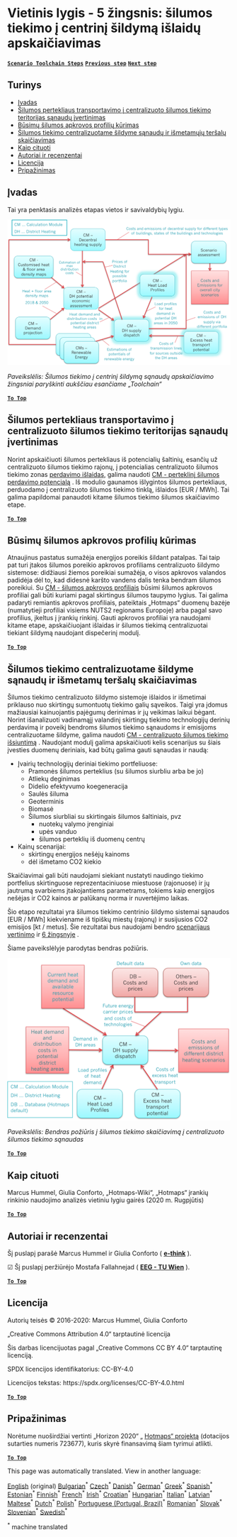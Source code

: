 <h1><a class="anchor" id="local-level---step-5--calculation-of-costs-of-heat-supply-to-district-heating" href="#local-level---step-5--calculation-of-costs-of-heat-supply-to-district-heating"><i class="fa fa-link"></i></a>Vietinis lygis - 5 žingsnis: šilumos tiekimo į centrinį šildymą išlaidų apskaičiavimas</h1><p> <a href="guide-local-and-municipal-levels#the-hotmaps-scenario-toolchain-different-steps"><strong><code>Scenario Toolchain Steps</code></strong></a> <a href="step-4-calculation-of-district-heating-distribution-costs"><strong><code>Previous step</code></strong></a> <a href="step-6-assessment-of-scenarios-for-entire-heat-demand-and-supply-for-the-selected-area"><strong><code>Next step</code></strong></a></p><h2><a class="anchor" id="table-of-contents" href="#table-of-contents"><i class="fa fa-link"></i></a> Turinys</h2><ul><li> <a href="#introduction">Įvadas</a></li><li> <a href="#estimation-of-costs-for-the-transport-of-excess-heat-to-district-heating-areas">Šilumos pertekliaus transportavimo į centralizuoto šilumos tiekimo teritorijas sąnaudų įvertinimas</a></li><li> <a href="#development-of-future-heat-load-profiles">Būsimų šilumos apkrovos profilių kūrimas</a></li><li> <a href="#calculation-of-costs-and-emissions-of-heat-supply-in-district-heating">Šilumos tiekimo centralizuotame šildyme sąnaudų ir išmetamųjų teršalų skaičiavimas</a></li><li> <a href="#how-to-cite">Kaip cituoti</a></li><li> <a href="#authors-and-reviewers">Autoriai ir recenzentai</a></li><li> <a href="#license">Licencija</a></li><li> <a href="#acknowledgement">Pripažinimas</a></li></ul><h2><a class="anchor" id="introduction" href="#introduction"><i class="fa fa-link"></i></a> Įvadas</h2><p> Tai yra penktasis analizės etapas vietos ir savivaldybių lygiu.</p><img src="/en/Step-5-Calculation-of-costs-of-heat-supply-to-district-heating/Hotmaps_Local_Toolchain_Step_5final.png"/><p> <em>Paveikslėlis: Šilumos tiekimo į centrinį šildymą sąnaudų apskaičiavimo žingsniai paryškinti aukščiau esančiame „Toolchain“</em></p><p><ins> <code><strong><a href="#table-of-contents">To Top</a></strong></code></ins></p><h2><a class="anchor" id="estimation-of-costs-for-the-transport-of-excess-heat-to-district-heating-areas" href="#estimation-of-costs-for-the-transport-of-excess-heat-to-district-heating-areas"><i class="fa fa-link"></i></a> Šilumos pertekliaus transportavimo į centralizuoto šilumos tiekimo teritorijas sąnaudų įvertinimas</h2><p> Norint apskaičiuoti šilumos pertekliaus iš potencialių šaltinių, esančių už centralizuoto šilumos tiekimo rajonų, į potencialias centralizuoto šilumos tiekimo zonas <a href="https://wiki.hotmaps.eu/en/CM-Excess-heat-transport-potential">perdavimo išlaidas,</a> galima naudoti <a href="https://wiki.hotmaps.eu/en/CM-Excess-heat-transport-potential">CM - perteklinį šilumos perdavimo potencialą</a> . Iš modulio gaunamos išlygintos šilumos pertekliaus, perduodamo į centralizuoto šilumos tiekimo tinklą, išlaidos [EUR / MWh]. Tai galima papildomai panaudoti kitame šilumos tiekimo šilumos skaičiavimo etape.</p><p><ins> <code><strong><a href="#table-of-contents">To Top</a></strong></code></ins></p><h2><a class="anchor" id="development-of-future-heat-load-profiles" href="#development-of-future-heat-load-profiles"><i class="fa fa-link"></i></a> Būsimų šilumos apkrovos profilių kūrimas</h2><p> Atnaujinus pastatus sumažėja energijos poreikis šildant patalpas. Tai taip pat turi įtakos šilumos poreikio apkrovos profiliams centralizuoto šildymo sistemose: didžiausi žiemos poreikiai sumažėja, o visos apkrovos valandos padidėja dėl to, kad didesnė karšto vandens dalis tenka bendram šilumos poreikiui. Su <a href="https://wiki.hotmaps.eu/en/CM-Heat-load-profiles">CM - šilumos apkrovos profiliais</a> būsimi šilumos apkrovos profiliai gali būti kuriami pagal skirtingus šilumos taupymo lygius. Tai galima padaryti remiantis apkrovos profiliais, pateiktais „Hotmaps“ duomenų bazėje (numatytieji profiliai visiems NUTS2 regionams Europoje) arba pagal savo profilius, įkeltus į įrankių rinkinį. Gauti apkrovos profiliai yra naudojami kitame etape, apskaičiuojant išlaidas ir šilumos tiekimą centralizuotai tiekiant šildymą naudojant dispečerinį modulį.</p><p><ins> <code><strong><a href="#table-of-contents">To Top</a></strong></code></ins></p><h2><a class="anchor" id="calculation-of-costs-and-emissions-of-heat-supply-in-district-heating" href="#calculation-of-costs-and-emissions-of-heat-supply-in-district-heating"><i class="fa fa-link"></i></a> Šilumos tiekimo centralizuotame šildyme sąnaudų ir išmetamų teršalų skaičiavimas</h2><p> Šilumos tiekimo centralizuoto šildymo sistemoje išlaidos ir išmetimai priklauso nuo skirtingų sumontuotų tiekimo galių sąveikos. Taigi yra įdomus mažiausiai kainuojantis pajėgumų derinimas ir jų veikimas laikui bėgant. Norint išanalizuoti vadinamąjį valandinį skirtingų tiekimo technologijų derinių perdavimą ir poveikį bendroms šilumos tiekimo sąnaudoms ir emisijoms centralizuotame šildyme, galima naudoti <a href="https://wiki.hotmaps.eu/en/CM-District-heating-supply-dispatch">CM - centralizuoto šilumos tiekimo išsiuntimą</a> . Naudojant modulį galima apskaičiuoti kelis scenarijus su šiais įvesties duomenų deriniais, kad būtų galima gauti sąnaudas ir naudą:</p><ul><li> Įvairių technologijų deriniai tiekimo portfeliuose:<ul><li> Pramonės šilumos perteklius (su šilumos siurbliu arba be jo)</li><li> Atliekų deginimas</li><li> Didelio efektyvumo koegeneracija</li><li> Saulės šiluma</li><li> Geoterminis</li><li> Biomasė</li><li> Šilumos siurbliai su skirtingais šilumos šaltiniais, pvz<ul><li> nuotekų valymo įrenginiai</li><li> upės vanduo</li><li> šilumos perteklių iš duomenų centrų</li></ul></li></ul></li><li> Kainų scenarijai:<ul><li> skirtingų energijos nešėjų kainoms</li><li> dėl išmetamo CO2 kiekio</li></ul></li></ul><p> Skaičiavimai gali būti naudojami siekiant nustatyti naudingo tiekimo portfelius skirtinguose reprezentaciniuose miestuose (rajonuose) ir jų jautrumą svarbiems įtakojantiems parametrams, tokiems kaip energijos nešėjas ir CO2 kainos ar palūkanų norma ir nuvertėjimo laikas.</p><p> Šio etapo rezultatai yra šilumos tiekimo centrinio šildymo sistemai sąnaudos [EUR / MWh] kiekviename iš tipiškų miestų (rajonų) ir susijusios CO2 emisijos [kt / metus]. Šie rezultatai bus naudojami bendro <a href="https://wiki.hotmaps.eu/en/CM-Scenario-assessment">scenarijaus vertinimo</a> ir <a href="https://wiki.hotmaps.eu/en/Step-6-Assessment-of-scenarios-for-entire-heat-demand-and-supply-for-the-selected-area">6 žingsnyje</a> .</p><p> Šiame paveikslėlyje parodytas bendras požiūris.</p><img src="/en/Step-5-Calculation-of-costs-of-heat-supply-to-district-heating/Wiki-local-detailed-Step-5final.png"/><p> <em>Paveikslėlis: Bendras požiūris į šilumos tiekimo skaičiavimą į centralizuoto šilumos tiekimo sąnaudas</em></p><p><ins> <code><strong><a href="#table-of-contents">To Top</a></strong></code></ins></p><h2><a class="anchor" id="how-to-cite" href="#how-to-cite"><i class="fa fa-link"></i></a> Kaip cituoti</h2><p> Marcus Hummel, Giulia Conforto, „Hotmaps-Wiki“, „Hotmaps“ įrankių rinkinio naudojimo analizės vietiniu lygiu gairės (2020 m. Rugpjūtis)</p><p><ins> <code><strong><a href="#table-of-contents">To Top</a></strong></code></ins></p><h2><a class="anchor" id="authors-and-reviewers" href="#authors-and-reviewers"><i class="fa fa-link"></i></a> Autoriai ir recenzentai</h2><p> Šį puslapį parašė Marcus Hummel ir Giulia Conforto ( <strong><a href="https://e-think.ac.at">e-think</a></strong> ).</p><p> ☑ Šį puslapį peržiūrėjo Mostafa Fallahnejad ( <strong><a href="https://eeg.tuwien.ac.at/">EEG - TU Wien</a></strong> ).</p><p> <a href="#table-of-contents"><strong><code>To Top</code></strong></a></p><h2><a class="anchor" id="license" href="#license"><i class="fa fa-link"></i></a> Licencija</h2><p> Autorių teisės © 2016-2020: Marcus Hummel, Giulia Conforto</p><p> „Creative Commons Attribution 4.0“ tarptautinė licencija</p><p> Šis darbas licencijuotas pagal „Creative Commons CC BY 4.0“ tarptautinę licenciją.</p><p> SPDX licencijos identifikatorius: CC-BY-4.0</p><p> Licencijos tekstas: https://spdx.org/licenses/CC-BY-4.0.html</p><p> <a href="#table-of-contents"><strong><code>To Top</code></strong></a></p><h2><a class="anchor" id="acknowledgement" href="#acknowledgement"><i class="fa fa-link"></i></a> Pripažinimas</h2><p> Norėtume nuoširdžiai vertinti „Horizon 2020“ „ <a href="https://www.hotmaps-project.eu">Hotmaps“ projektą</a> (dotacijos sutarties numeris 723677), kuris skyrė finansavimą šiam tyrimui atlikti.</p><p><ins> <code><strong><a href="#table-of-contents">To Top</a></strong></code></ins></p>
<!--- THIS IS A SUPER UNIQUE IDENTIFIER -->

This page was automatically translated. View in another language:

[English](../en/Step-5-Calculation-of-costs-of-heat-supply-to-district-heating) (original) [Bulgarian](../bg/Step-5-Calculation-of-costs-of-heat-supply-to-district-heating)<sup>\*</sup> [Czech](../cs/Step-5-Calculation-of-costs-of-heat-supply-to-district-heating)<sup>\*</sup> [Danish](../da/Step-5-Calculation-of-costs-of-heat-supply-to-district-heating)<sup>\*</sup> [German](../de/Step-5-Calculation-of-costs-of-heat-supply-to-district-heating)<sup>\*</sup> [Greek](../el/Step-5-Calculation-of-costs-of-heat-supply-to-district-heating)<sup>\*</sup> [Spanish](../es/Step-5-Calculation-of-costs-of-heat-supply-to-district-heating)<sup>\*</sup> [Estonian](../et/Step-5-Calculation-of-costs-of-heat-supply-to-district-heating)<sup>\*</sup> [Finnish](../fi/Step-5-Calculation-of-costs-of-heat-supply-to-district-heating)<sup>\*</sup> [French](../fr/Step-5-Calculation-of-costs-of-heat-supply-to-district-heating)<sup>\*</sup> [Irish](../ga/Step-5-Calculation-of-costs-of-heat-supply-to-district-heating)<sup>\*</sup> [Croatian](../hr/Step-5-Calculation-of-costs-of-heat-supply-to-district-heating)<sup>\*</sup> [Hungarian](../hu/Step-5-Calculation-of-costs-of-heat-supply-to-district-heating)<sup>\*</sup> [Italian](../it/Step-5-Calculation-of-costs-of-heat-supply-to-district-heating)<sup>\*</sup>  [Latvian](../lv/Step-5-Calculation-of-costs-of-heat-supply-to-district-heating)<sup>\*</sup> [Maltese](../mt/Step-5-Calculation-of-costs-of-heat-supply-to-district-heating)<sup>\*</sup> [Dutch](../nl/Step-5-Calculation-of-costs-of-heat-supply-to-district-heating)<sup>\*</sup> [Polish](../pl/Step-5-Calculation-of-costs-of-heat-supply-to-district-heating)<sup>\*</sup> [Portuguese (Portugal, Brazil)](../pt/Step-5-Calculation-of-costs-of-heat-supply-to-district-heating)<sup>\*</sup> [Romanian](../ro/Step-5-Calculation-of-costs-of-heat-supply-to-district-heating)<sup>\*</sup> [Slovak](../sk/Step-5-Calculation-of-costs-of-heat-supply-to-district-heating)<sup>\*</sup> [Slovenian](../sl/Step-5-Calculation-of-costs-of-heat-supply-to-district-heating)<sup>\*</sup> [Swedish](../sv/Step-5-Calculation-of-costs-of-heat-supply-to-district-heating)<sup>\*</sup> 

<sup>\*</sup> machine translated
